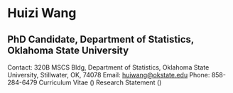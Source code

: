 # Huizi Wang 
## PhD Candidate, Department of Statistics, Oklahoma State University
Contact:
320B MSCS Bldg, Department of Statistics, Oklahoma State University, Stillwater, OK, 74078
Email: huiwang@okstate.edu
Phone: 858-284-6479
Curriculum Vitae ()
Research Statement ()

